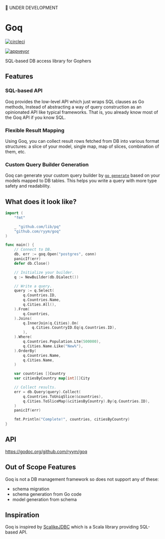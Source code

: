 🚧  UNDER DEVELOPMENT

# Goq  

[![circleci](https://circleci.com/gh/ryym/goq.svg?style=svg)](https://circleci.com/gh/ryym/goq)

[![appveyor](https://ci.appveyor.com/api/projects/status/5yf0rg3n810cnkih?svg=true)](https://ci.appveyor.com/project/ryym/goq)

SQL-based DB access library for Gophers

## Features

### SQL-based API

Goq provides the low-level API which just wraps SQL clauses as Go methods,
Instead of abstracting a way of query construction as an opinionated API like typical frameworks.
That is, you already know most of the Goq API if you know SQL.

### Flexible Result Mapping

Using Goq, you can collect result rows fetched from DB into various format structures:
a slice of your model, single map, map of slices, combination of them, etc.

### Custom Query Builder Generation

Goq can generate your custom query builder by [`go generate`](https://blog.golang.org/generate)
based on your models mapped to DB tables.
This helps you write a query with more type safety and readability.

## What does it look like?

```go
import (
    "fmt"

    _ "github.com/lib/pq"
    "github.com/ryym/goq"
)

func main() {
    // Connect to DB.
    db, err := goq.Open("postgres", conn)
    panicIf(err)
    defer db.Close()

    // Initialize your builder.
    q := NewBuilder(db.Dialect())

    // Write a query.
    query := q.Select(
        q.Countries.ID,
        q.Countries.Name,
        q.Cities.All(),
    ).From(
        q.Countries,
    ).Joins(
        q.InnerJoin(q.Cities).On(
            q.Cities.CountryID.Eq(q.Countries.ID),
        ),
    ).Where(
        q.Countries.Population.Lte(500000),
        q.Cities.Name.Like("New%"),
    ).OrderBy(
        q.Countries.Name,
        q.Cities.Name,
    )

    var countries []Country
    var citiesByCountry map[int][]City

    // Collect results.
    err = db.Query(query).Collect(
        q.Countries.ToUniqSlice(&countries),
        q.Cities.ToSliceMap(&citiesByCountry).By(q.Countries.ID),
    )
    panicIf(err)

    fmt.Println("Complete!", countries, citiesByCountry)
}
```

## API

<https://godoc.org/github.com/ryym/goq>

## Out of Scope Features

Goq is not a DB management framework so does not support any of these:

- schema migration
- schema generation from Go code
- model generation from schema

## Inspiration

Goq is inspired by [ScalikeJDBC](http://scalikejdbc.org/)
which is a Scala library providing SQL-based API.
